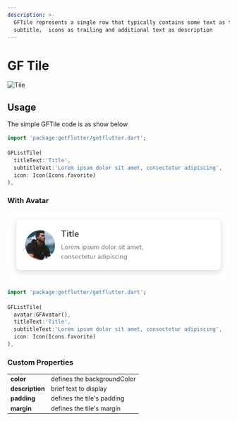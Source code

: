 ```yaml
---
description: >-
  GFTile represents a single row that typically contains some text as title,
  subtitle,  icons as trailing and additional text as description
---
```


# GF Tile

![Tile](https://ik.imagekit.io/ionicfirebaseapp/docs/tr:dpr-auto,tr:w-auto/Tiles_2x_NFyiWgtQc.png)

## Usage

The simple GFTile code is as show below

```dart
import 'package:getflutter/getflutter.dart';

GFListTile(
  titleText:'Title',
  subtitleText:'Lorem ipsum dolor sit amet, consectetur adipiscing',
  icon: Icon(Icons.favorite)
),
```

### With Avatar

![Tile With Avatar](.gitbook/assets/tile-with-avatar-2x.png)

```dart
import 'package:getflutter/getflutter.dart';

GFListTile(
  avatar:GFAvatar(),
  titleText:'Title',
  subtitleText:'Lorem ipsum dolor sit amet, consectetur adipiscing',
  icon: Icon(Icons.favorite)
),
```

### Custom Properties

|  |  |
| :--- | :--- |
| **color** | defines the backgroundColor |
| **description** | brief text to display |
| **padding** | defines the tile's padding |
| **margin** | defines the tile's margin |



